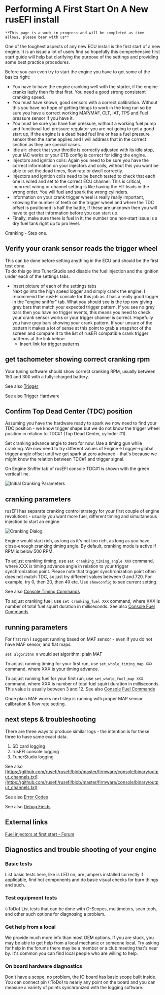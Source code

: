 # Performing A First Start On A New rusEFI install

    **This page is a work in progress and will be completed as time allows, please bear with us**

One of the toughest aspects of any new ECU install is the first start of a new engine. It is an issue a lot of users find so hopefully this comprehensive first start guide will help but clarifying the purpose of the settings and providing some best practice procedures.  

Before you can even try to start the engine you have to get some of the basics right:

- You have to have the engine cranking well with the starter, if the engine cranks lazily then fix that first. You need a good strong consistent cranking speed.
- You must have known, good sensors with a correct calibration. Without this you have no hope of getting things to work in the long run so be sure you have a correct working MAP/MAF, CLT, IAT, TPS and Fuel pressure sensor if you have it.  
- You must be sure you have fuel pressure, without a working fuel pump and functional fuel pressure regulator you are not going to get a good start up, if the engine is a dead head fuel line or has a fuel pressure sensor then the same applies and I will address that in the correct section as they are special cases.  
- Idle air: check that your throttle is correctly adjusted with its idle stop, your IAC works or your ETB config is correct for idling the engine.  
- Injectors and ignition coils: Again you need to be sure you have the correct information on your injectors and coils, without this you wont be able to set the dead times, flow rate or dwell correctly.  
- Injectors and ignition coils need to be bench tested to check that each one is wired and set to the correct ECU channel. This is critical, incorrect wiring or channel setting is like having the HT leads in the wrong order. You will fuel and spark the wrong cylinders.  
- Information on your crank trigger wheel is really really important, knowing the number of teeth on the trigger wheel and where the TDC offset is positioned is half the battle, if these are unknown then you will have to get that information before you can start up.  
- Finally, make sure there is fuel in it, the number one non-start issue is a dry fuel tank right up to pro level.  

Cranking - Step one.  

## Verify your crank sensor reads the trigger wheel  

This can be done before setting anything in the ECU and should be the first test done.  
To do this go into TunerStudio and disable the fuel injection and the ignition under each of the settings tabs.  

- Insert picture of each of the settings tabs  
Next go into the high speed logger and simply crank the engine. I recommend the rusEFI console for this job as it has a really good logger in the "engine sniffer" tab.
What you should see is the top row giving grey bars that match your expected trigger pattern. If you see no grey bars then you have no trigger events, this means you need to check your crank sensor works or your trigger channel is correct.
Hopefully you have grey bars showing your crank pattern. If your unsure of the pattern it makes a lot of sense at this point to grab a snapshot of the screen and compare it to the list of rusEFI compatible crank trigger patterns at the link below:
  - Insert link for trigger patterns  

## get tachometer showing correct cranking rpm

Your tuning software should show correct cranking RPM, usually between 150 and 300 with a fully-charged battery.

See also [Trigger](Trigger)

See also [Trigger Hardware](Trigger-Hardware)

## Confirm Top Dead Center (TDC) position

Assuming you have the hardware ready to spark we now need to find your TDC position - we know trigger shape but we do not know the trigger wheel position in relation to TDC#1 (Top Dead Center, cylinder #1).

Set cranking advance angle to zero for now. Use a timing gun while cranking. We now need to try different values of Engine->Trigger->global trigger angle offset until we get spark at zero advance - that's because we might know the relation between TDC#1 and trigger signal.

On Engine Sniffer tab of rusEFI console TDC#1 is shown with the green vertical line.

![Initial Cranking Parameters](Images/Initial_cranking_parameters.png)

## cranking parameters

rusEFI has separate cranking control strategy for your first couple of engine revolutions - usually you want more fuel, different timing and simultaneous injection to start an engine.

![Cranking Dialog](Images/Cranking_dialog_jan_2017.png)

Engine would start rich, as long as it's not too rich, as long as you have close-enough cranking timing angle. By default, cranking mode is active if RPM is below 500 RPM.

To adjust cranking timing, use `set cranking_timing_angle XXX` command, where XXX is timing advance angle in relation to your trigger synchronization point. Please note that trigger synchronization point often does not match TDC, so just try different values between 0 and 720. For example, try 0, then 20, then 40 etc. Use `showconfig` to see current setting.

See also [Console Timing Commands](Dev-Console-Commands#timing-control)

To adjust cranking fuel, use `set cranking_fuel XXX` command, where XXX is number of total fuel squirt duration in milliseconds. See also [Console Fuel Commands](Dev-Console-Commands#fuel-control)

## running parameters

For first run I suggest running based on MAF sensor - even if you do not have MAF sensor, and flat maps.

`set algorithm 0` would set algorithm: plain MAF

To adjust running timing for your first run, use `set_whole_timing_map XXX` command, where XXX is your timing advance.

To adjust running fuel for your first run, use `set_whole_fuel_map XXX` command, where XXX is number of total fuel squirt duration in milliseconds. This value is usually between 3 and 12. See also [Console Fuel Commands](Dev-Console-Commands#fuel-control)

Once plain MAF works next step is running with proper MAP sensor calibration & flow rate setting.

## next steps & troubleshooting

There are three ways to produce similar logs - the intention is for these three to have same exact data.

1. SD card logging
2. rusEFI console logging
3. TunerStudio logging

See also [https://github.com/rusefi/rusefi/blob/master/firmware/console/binary/output_channels.txt](https://github.com/rusefi/rusefi/blob/master/firmware/console/binary/output_channels.txt)

See also [Error Codes](Error-Codes)

See also [Debug Fields](Debug-Fields)

## External links

[Fuel injectors at first start - Forum](https://www.youtube.com/watch?v=lgvt0mh_UB8)

## Diagnostics and trouble shooting of your engine

### Basic tests

List basic tests here, like is LED on, are jumpers installed correctly if applicable, find hot components and do basic visual checks for burn things and such.

### Test equipment tests

(:ToDo) List tests that can be done with O-Scopes, multimeters, scan tools, and other such options for diagnosing a problem.

### Get help from a local

We provide much more info than most OEM options. If you are stuck, you may be able to get help from a local mechanic or someone local. Try asking for help in the forums there may be a member or a club meeting that's near by. It's common you can find local people who are willing to help.

### On board hardware diagnostics

Don't have a scope, no problem, the IO board has basic scope built inside. You can connect pin (:ToDo) to nearly any point on the board and you can measure a variety of points synchronized with the logging software.
